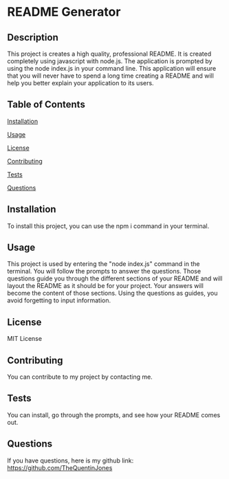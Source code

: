 # README Generator

  ## Description
          
  This project is creates a high quality, professional README. It is created completely using javascript with node.js. The application is prompted by using the node index.js in your command line. This application will ensure that you will never have to spend a long time creating a README and will help you better explain your application to its users.
         
  ## Table of Contents

  [Installation](#installation)

  [Usage](#usage)

  [License](#license)

  [Contributing](#contributing)

  [Tests](#tests)

  [Questions](#questions)

  ## Installation

  To install this project, you can use the npm i command in your terminal.

  ## Usage

  This project is used by entering the "node index.js" command in the terminal. You will follow the prompts to answer the questions. Those questions guide you through the different sections of your README and will layout the README as it should be for your project. Your answers will become the content of those sections. Using the questions as guides, you avoid forgetting to input information.

  ## License

  MIT License

  ## Contributing

  You can contribute to my project by contacting me.

  ## Tests

  You can install, go through the prompts, and see how your README comes out.

  ## Questions

  If you have questions, here is my github link: https://github.com/TheQuentinJones

